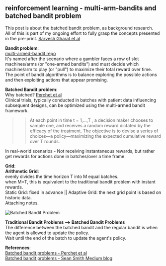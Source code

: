 ## reinforcement learning - multi-arm-bandits and batched bandit problem

This post is about the batched bandit problem, as background research.  
All of this is part of my ongoing effort to fully grasp the concepts presented in the pre-print. [Sarvesh Gharat et al](https://arxiv.org/abs/2408.14195)

**Bandit problem**:  
[multi-armed-bandit repo](https://github.com/KamalamSivakumar/Multi-arm-Bandit)  
It's named after the scenario where a gambler faces a row of slot machines/arms (or "one-armed bandits") and must decide which machine/arm to play (or "pull") to maximize their total reward over time.  
The point of bandit algorithms is to balance exploring the possible actions and then exploiting actions that appear promising.  

**Batched Bandit problem**:  
Why batched? [Perchet et al](https://arxiv.org/pdf/1505.00369)  
Clinical trials, typically conducted in batches with patient data influencing subsequent designs, can be optimized using the multi-armed bandit framework.  
>> At each point in time
t = 1,...,T , a decision maker chooses to sample one, and receives a random
reward dictated by the efficacy of the treatment. The objective is to devise a series of choices—a policy—maximizing the expected cumulative reward over T
rounds.

In real-world scenarios - Not receiving instantaneous rewards, but rather get rewards for actions done in batches/over a time frame.  

**Grid**:  
**Arithmetic Grid**:  
evenly divides the time horizon T into M equal batches.  
when M=T, this is equivalent to the traditional bandit problem with instant rewards.  
Static Grid: fixed in advance || Adaptive Grid: the next grid point is based on historic data.  
Attaching notes.  

![Batched Bandit Problem](https://github.com/user-attachments/assets/e6392aec-f07f-4431-a2ae-edd28554cc4b)

**Traditional Bandit Problems --> Batched Bandit Problems**  
The difference between the batched bandit and the regular bandit is when the agent is allowed to update the policy.  
Wait until the end of the batch to update the agent's policy.  

**References**:  
[Batched bandit problems - Perchet et al](https://spia.princeton.edu/system/files/research/documents/Chassang_Batched%20Bandit%20Problems.pdf)  
[Batched bandit problems - Sean Smith Medium blog](https://towardsdatascience.com/batched-bandit-problems-ea73dba5da7a)
